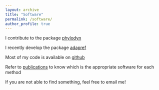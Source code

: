 ```yaml
---
layout: archive
title: "Software"
permalink: /software/
author_profile: true
---
```



I contribute to the package [phylodyn](https://github.com/JuliaPalacios/phylodyn)

I recently develop the package [adapref](https://github.com/lorenzocapp/adapref)

Most of my code is available on [github](https://github.com/lorenzocapp/)

Refer to [publications](https://lorenzocapp.github.io/publications/) to know which is the appropriate software for each method

If you are not able to find something, feel free to email me!